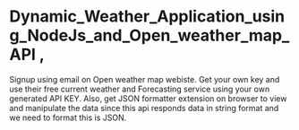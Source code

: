 # Dynamic_Weather_Application_using_NodeJs_and_Open_weather_map_API ,
Signup using email on Open weather map webiste. Get your own key and use their free current weather and Forecasting service using your own generated API KEY.
Also, get JSON formatter extension on browser to view and manipulate the data since this api responds data in string format and we need to format this is JSON.
